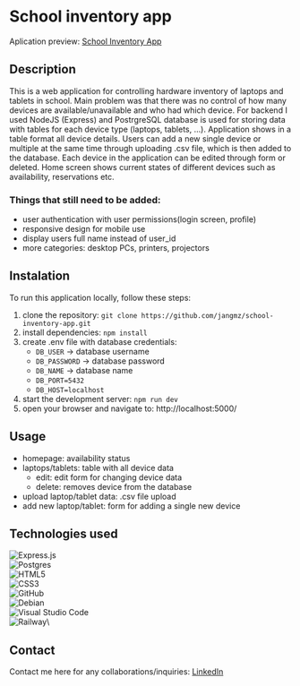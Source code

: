 # School inventory app
Aplication preview: [School Inventory App](https://school-inventory-app.up.railway.app/)

## Description
This is a web application for controlling hardware inventory of laptops and tablets in school. Main problem was that there was no control of how many devices are available/unavailable and who had which device. For backend I used NodeJS (Express) and PostrgreSQL database is used for storing data with tables for each device type (laptops, tablets, ...). 
Application shows in a table format all device details. Users can add a new single device or multiple at the same time through uploading .csv file, which is then added to the database. Each device in the application can be edited through form or deleted. Home screen shows current states of different devices such as availability, reservations etc.

### Things that still need to be added:
- user authentication with user permissions(login screen, profile)
- responsive design for mobile use
- display users full name instead of user_id
- more categories: desktop PCs, printers, projectors

## Instalation
To run this application locally, follow these steps:
1. clone the repository: `git clone https://github.com/jangmz/school-inventory-app.git`
2. install dependencies: `npm install`
3. create .env file with database credentials: 
    - `DB_USER` -> database username
    - `DB_PASSWORD` -> database password
    - `DB_NAME` -> database name
    - `DB_PORT=5432`
    - `DB_HOST=localhost`
4. start the development server: `npm run dev`
5. open your browser and navigate to: http://localhost:5000/

## Usage
- homepage: availability status
- laptops/tablets: table with all device data
    - edit: edit form for changing device data
    - delete: removes device from the database
- upload laptop/tablet data: .csv file upload
- add new laptop/tablet: form for adding a single new device

## Technologies used
![Express.js](https://img.shields.io/badge/express.js-%23404d59.svg?style=for-the-badge&logo=express&logoColor=%2361DAFB)\
![Postgres](https://img.shields.io/badge/postgres-%23316192.svg?style=for-the-badge&logo=postgresql&logoColor=white)\
![HTML5](https://img.shields.io/badge/html5-%23E34F26.svg?style=for-the-badge&logo=html5&logoColor=white)\
![CSS3](https://img.shields.io/badge/css3-%231572B6.svg?style=for-the-badge&logo=css3&logoColor=white)\
![GitHub](https://img.shields.io/badge/github-%23121011.svg?style=for-the-badge&logo=github&logoColor=white)\
![Debian](https://img.shields.io/badge/Debian-D70A53?style=for-the-badge&logo=debian&logoColor=white)\
![Visual Studio Code](https://img.shields.io/badge/Visual%20Studio%20Code-0078d7.svg?style=for-the-badge&logo=visual-studio-code&logoColor=white)\
![Railway](https://a11ybadges.com/badge?logo=railway)\

## Contact
Contact me here for any collaborations/inquiries: [LinkedIn](https://si.linkedin.com/in/jan-jankovi%C4%8D-03429b247)